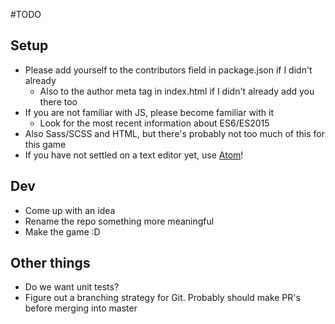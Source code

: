 [Atom]: http://atom.io

#TODO

## Setup

* Please add yourself to the contributors field in package.json if I didn't
  already
  * Also to the author meta tag in index.html if I didn't already add you there
    too
* If you are not familiar with JS, please become familiar with it
  * Look for the most recent information about ES6/ES2015
* Also Sass/SCSS and HTML, but there's probably not too much of this for this
  game
* If you have not settled on a text editor yet, use [Atom]!

## Dev

* Come up with an idea
* Rename the repo something more meaningful
* Make the game :D

## Other things

* Do we want unit tests?
* Figure out a branching strategy for Git. Probably should make PR's before
  merging into master
